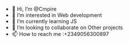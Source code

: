 - 👋 Hi, I’m @Cmpire
- 👀 I’m interested in Web development 
- 🌱 I’m currently learning JS
- 💞️ I’m looking to collaborate on Other projects 
- 📫 How to reach me :+2349056300897

<!---
Cmpire/Cmpire is a ✨ special ✨ repository because its `README.md` (this file) appears on your GitHub profile.
You can click the Preview link to take a look at your changes.
--->
